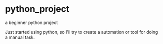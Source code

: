 # python_project
a beginner python project

Just started using python, so I'll try to create a automation or tool for doing a manual task.
